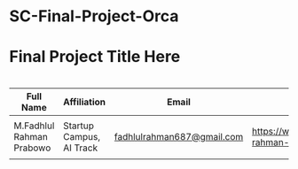 # SC-Final-Project-Orca
# Final Project Title Here
#
| Full Name                | Affiliation              | Email                      |  LinkedIn                                             |  Role        |
|--------------------------|--------------------------|----------------------------|-------------------------------------------------------|--------------|
|                          |                          |                            |                                                       |              |
| M.Fadhlul Rahman Prabowo | Startup Campus, AI Track | fadhlulrahman687@gmail.com | https://www.linkedin.com/in/fadhlul-rahman-a0787b262/ |  Team Member |
|                          |                          |                            |                                                       |              |
